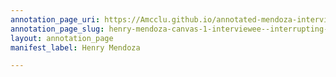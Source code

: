 ```yaml
---
annotation_page_uri: https://Amcclu.github.io/annotated-mendoza-interview/annotations/henry-mendoza-canvas-1-interviewee--interrupting--directness--forthcomingness--mimicking--gesturing--body-language--nodding-.json
annotation_page_slug: henry-mendoza-canvas-1-interviewee--interrupting--directness--forthcomingness--mimicking--gesturing--body-language--nodding-
layout: annotation_page
manifest_label: Henry Mendoza

---
```

